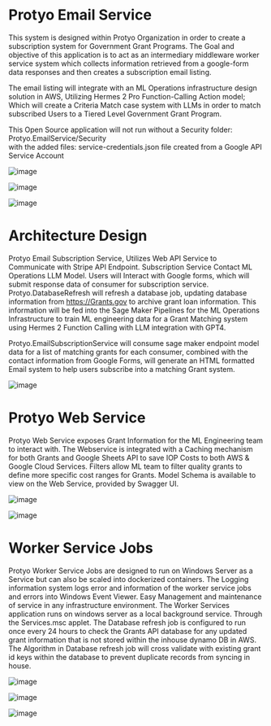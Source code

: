 ﻿# Protyo Email Service

This system is designed within Protyo Organization in order to create a subscription system for Government Grant Programs.
The Goal and objective of this application is to act as an intermediary middleware worker service system which collects 
information retrieved from a google-form data responses and then creates a subscription email listing.

The email listing will integrate with an ML Operations infrastructure design solution in AWS, Utilizing Hermes 2 Pro Function-Calling Action model;
Which will create a Criteria Match case system with LLMs in order to match subscribed Users to a Tiered Level Government Grant Program.

This Open Source application will not run without a Security folder: Protyo.EmailService/Security  
with the added files: service-credentials.json file created from a Google API Service Account 

![image](https://github.com/RafatKhandaker/Protyo.Email.Service/assets/19369242/f6e10c51-1877-4623-8e87-bf4953875c2b)

![image](https://github.com/RafatKhandaker/Protyo.Email.Service/assets/19369242/1ec5ada9-c5a7-49b5-a29f-92158c3c109e)

![image](https://github.com/RafatKhandaker/Protyo.Email.Service/assets/19369242/70f63c5b-5d0e-481e-b14e-b9de55cb5417)



# Architecture Design 

Protyo Email Subscription Service, Utilizes Web API Service to Communicate with Stripe API Endpoint. Subscription Service Contact ML Operations LLM Model. 
Users will Interact with Google forms, which will submit response data of consumer for subscription service.  
Protyo.DatabaseRefresh will refresh a database job, updating database information from https://Grants.gov to archive grant loan information.
This information will be fed into the Sage Maker Pipelines for the ML Operations Infrastructure to train ML engineering data for a Grant Matching system using 
Hermes 2 Function Calling with LLM integration with GPT4. 

Protyo.EmailSubscriptionService will consume sage maker endpoint model data for a list of matching grants for each consumer, 
combined with the contact information from Google Forms, will generate an HTML formatted Email system to help users subscribe into a matching Grant system.

![image](https://github.com/RafatKhandaker/Protyo.Email.Service/assets/19369242/f8b2869e-c6ec-4dc9-be1e-d166158dfaca)


# Protyo Web Service

Protyo Web Service exposes Grant Information for the ML Engineering team to interact with. The Webservice is integrated with a Caching mechanism for both Grants
and Google Sheets API to save IOP Costs to both AWS & Google Cloud Services. Filters allow ML team to filter quality grants to define more specific cost ranges
for Grants. Model Schema is available to view on the Web Service, provided by Swagger UI.

![image](https://github.com/RafatKhandaker/Protyo.Email.Service/assets/19369242/4981ac83-6039-4b3c-9f24-9cb9520d4c4e)

![image](https://github.com/RafatKhandaker/Protyo.Email.Service/assets/19369242/104a494d-307e-4ea3-82c6-60fd3aa24c5d)

# Worker Service Jobs

Protyo Worker Service Jobs are designed to run on Windows Server as a Service but can also be scaled into dockerized containers. The Logging information system 
logs error and information of the worker service jobs and errors into Windows Event Viewer. Easy Management and maintenance of service in any infrastructure environment.
The Worker Services application runs on windows server as a local background service. Through the Services.msc applet. The Database refresh job is configured to run
once every 24 hours to check the Grants API database for any updated grant information that is not stored within the inhouse dynamo DB in AWS. The Algorithm in
Database refresh job will cross validate with existing grant id keys within the database to prevent duplicate records from syncing in house. 

![image](https://github.com/RafatKhandaker/Protyo.Email.Service/assets/19369242/527e9474-ec1f-4ff3-b273-579a852e4286)

![image](https://github.com/RafatKhandaker/Protyo.Email.Service/assets/19369242/a53d031e-830d-4cf1-90d3-d0824d7c4ebe)

![image](https://github.com/RafatKhandaker/Protyo.Email.Service/assets/19369242/5765a685-5b7b-4600-92f1-dc047a9ea0b6)






